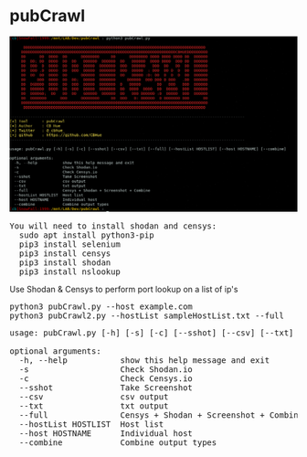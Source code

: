 # pubCrawl
![alt text](https://github.com/CBHue/pubCrawl/blob/master/pubCrawl.png)

<pre>You will need to install shodan and censys:
  sudo apt install python3-pip
  pip3 install selenium
  pip3 install censys
  pip3 install shodan
  pip3 install nslookup
</pre>

Use Shodan &amp; Censys to perform port lookup on a list of ip's

<pre>
python3 pubCrawl.py --host example.com
python3 pubCrawl2.py --hostList sampleHostList.txt --full
</pre>

<pre>usage: pubCrawl.py [-h] [-s] [-c] [--sshot] [--csv] [--txt] [--full] [--hostList HOSTLIST] [--host HOSTNAME] [--combine]

optional arguments:
  -h, --help           show this help message and exit
  -s                   Check Shodan.io
  -c                   Check Censys.io
  --sshot              Take Screenshot
  --csv                csv output
  --txt                txt output
  --full               Censys + Shodan + Screenshot + Combine
  --hostList HOSTLIST  Host list
  --host HOSTNAME      Individual host
  --combine            Combine output types
</pre>
